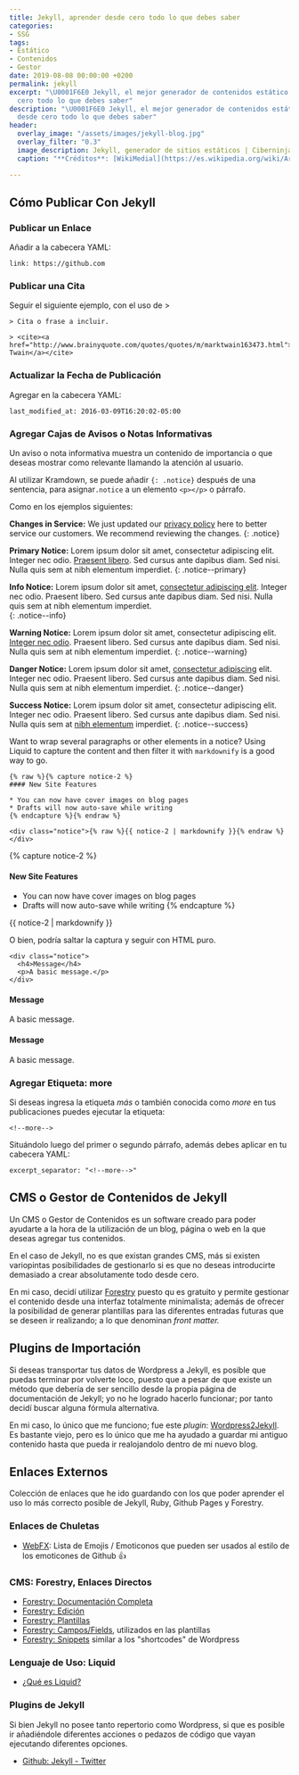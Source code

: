 ```yaml
---
title: Jekyll, aprender desde cero todo lo que debes saber
categories:
- SSG
tags:
- Estático
- Contenidos
- Gestor
date: 2019-08-08 00:00:00 +0200
permalink: jekyll
excerpt: "\U0001F6E0 Jekyll, el mejor generador de contenidos estático. Aprende desde
  cero todo lo que debes saber"
description: "\U0001F6E0 Jekyll, el mejor generador de contenidos estático. Aprende
  desde cero todo lo que debes saber"
header:
  overlay_image: "/assets/images/jekyll-blog.jpg"
  overlay_filter: "0.3"
  image_description: Jekyll, generador de sitios estáticos | Ciberninjas
  caption: "**Créditos**: [WikiMedial](https://es.wikipedia.org/wiki/Archivo:Jekyll_(software)_Logo.png)"

---
```

## Cómo Publicar Con Jekyll

### Publicar un Enlace

Añadir a la cabecera YAML:

    link: https://github.com

### Publicar una Cita

Seguir el siguiente ejemplo, con el uso de >

    > Cita o frase a incluir.
    
    > <cite><a href="http://www.brainyquote.com/quotes/quotes/m/marktwain163473.html">Mark Twain</a></cite>

### Actualizar la Fecha de Publicación

Agregar en la cabecera YAML:

    last_modified_at: 2016-03-09T16:20:02-05:00

### Agregar Cajas de Avisos o Notas Informativas

Un aviso o nota informativa muestra un contenido de importancia o que deseas mostrar como relevante llamando la atención al usuario.

Al utilizar Kramdown, se puede añadir `{: .notice}` después de una sentencia, para asignar`.notice` a un elemento  `<p></p>` o párrafo.

Como en los ejemplos siguientes:

**Changes in Service:** We just updated our [privacy policy](#) here to better service our customers. We recommend reviewing the changes. {: .notice}

**Primary Notice:** Lorem ipsum dolor sit amet, consectetur adipiscing elit. Integer nec odio. [Praesent libero](#). Sed cursus ante dapibus diam. Sed nisi. Nulla quis sem at nibh elementum imperdiet. {: .notice--primary}

**Info Notice:** Lorem ipsum dolor sit amet, [consectetur adipiscing elit](#). Integer nec odio. Praesent libero. Sed cursus ante dapibus diam. Sed nisi. Nulla quis sem at nibh elementum imperdiet.  
{: .notice--info}

**Warning Notice:** Lorem ipsum dolor sit amet, consectetur adipiscing elit. [Integer nec odio](#). Praesent libero. Sed cursus ante dapibus diam. Sed nisi. Nulla quis sem at nibh elementum imperdiet. {: .notice--warning}

**Danger Notice:** Lorem ipsum dolor sit amet, [consectetur adipiscing](#) elit. Integer nec odio. Praesent libero. Sed cursus ante dapibus diam. Sed nisi. Nulla quis sem at nibh elementum imperdiet. {: .notice--danger}

**Success Notice:** Lorem ipsum dolor sit amet, consectetur adipiscing elit. Integer nec odio. Praesent libero. Sed cursus ante dapibus diam. Sed nisi. Nulla quis sem at [nibh elementum](#) imperdiet. {: .notice--success}

Want to wrap several paragraphs or other elements in a notice? Using Liquid to capture the content and then filter it with `markdownify` is a good way to go.

    {% raw %}{% capture notice-2 %}
    #### New Site Features
    
    * You can now have cover images on blog pages
    * Drafts will now auto-save while writing
    {% endcapture %}{% endraw %}
    
    <div class="notice">{% raw %}{{ notice-2 | markdownify }}{% endraw %}</div>

{% capture notice-2 %}

#### New Site Features

* You can now have cover images on blog pages
* Drafts will now auto-save while writing {% endcapture %}

<div class="notice"> {{ notice-2 | markdownify }} </div>

O bien, podría saltar la captura y seguir con HTML puro.

    <div class="notice">
      <h4>Message</h4>
      <p>A basic message.</p>
    </div>

<div class="notice"> <h4>Message</h4> <p>A basic message.</p> </div>

<div class="notice--success"> <h4>Message</h4> <p>A basic message.</p> </div>

### Agregar Etiqueta: more

Si deseas ingresa la etiqueta _más_ o también conocida como _more_ en tus publicaciones puedes ejecutar la etiqueta:

    <!--more-->

Situándolo luego del primer o segundo párrafo, además debes aplicar en tu cabecera YAML:

    excerpt_separator: "<!--more-->"

## CMS o Gestor de Contenidos de Jekyll

Un CMS o Gestor de Contenidos es un software creado para poder ayudarte a la hora de la utilización de un blog, página o web en la que deseas agregar tus contenidos.

En el caso de Jekyll, no es que existan grandes CMS, más si existen variopintas posibilidades de gestionarlo si es que no deseas introducirte demasiado a crear absolutamente todo desde cero.

En mi caso, decidí utilizar [Forestry](https://www.forestry.io) puesto qu es gratuito y permite gestionar el contenido desde una interfaz totalmente minimalista; además de ofrecer la posibilidad de generar plantillas para las diferentes entradas futuras que se deseen ir realizando; a lo que denominan _front matter._

## Plugins de Importación

Si deseas transportar tus datos de Wordpress a Jekyll, es posible que puedas terminar por volverte loco, puesto que a pesar de que existe un método que debería de ser sencillo desde la propia página de documentación de Jekyll; yo no he logrado hacerlo funcionar; por tanto decidí buscar alguna fórmula alternativa.

En mi caso, lo único que me funciono; fue este _plugin_: [Wordpress2Jekyll](https://github.com/FablabLannion/wordpress2jekyll). Es bastante viejo, pero es lo único que me ha ayudado a guardar mi antiguo contenido hasta que pueda ir realojandolo dentro de mi nuevo blog.

## Enlaces Externos

Colección de enlaces que he ido guardando con los que poder aprender el uso lo más correcto posible de Jekyll, Ruby, Github Pages y Forestry.

### Enlaces de Chuletas

* [WebFX](https://www.webfx.com/tools/emoji-cheat-sheet/ "Chuleta de todos los emoticonos suportados dentro de la Gema de Ruby Gemoji "): Lista de Emojis / Emoticonos que pueden ser usados al estilo de los emoticones de Github :+1:

### CMS: Forestry, Enlaces Directos

* [Forestry: Documentación Completa](https://forestry.io/docs/welcome "Forestry: Documentación Completa")
* [Forestry: Edición](https://forestry.io/docs/editing "Forestry: Edición")
* [Forestry: Plantillas](https://forestry.io/docs/settings/front-matter-templates "Forestry: Plantillas")
* [Forestry: Campos/Fields](https://forestry.io/docs/settings/fields/#text "Campos/Fields, utilizados en las plantillas de Forestry "), utilizados en las plantillas
* [Forestry: Snippets](https://forestry.io/docs/settings/snippets "Forestry: Snippets") similar a los "shortcodes" de Wordpress

### Lenguaje de Uso: Liquid
* [¿Qué es Liquid?](https://shopify.github.io/liquid "Lenguaje generador de plantillas; seguro y orientado al cliente para aplicaciones web flexibles.")

### Plugins de Jekyll

Si bien Jekyll no posee tanto repertorio como Wordpress, si que es posible ir añadiéndole diferentes acciones o pedazos de código que vayan ejecutando diferentes opciones.

* [Github: Jekyll - Twitter](https://github.com/rob-murray/jekyll-twitter-plugin "Plugin que permite trabajar a la API de Twitter desde Jekyll")